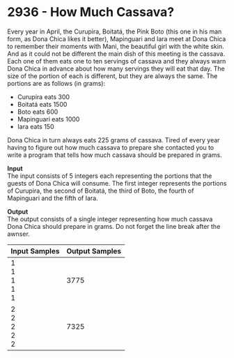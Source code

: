 # 2936 - How Much Cassava?

Every year in April, the Curupira, Boitatá, the Pink Boto (this one in his man form, as Dona Chica likes it better), Mapinguari and Iara meet at Dona Chica to remember their moments with Mani, the beautiful girl with the white skin. And as it could not be different the main dish of this meeting is the cassava. Each one of them eats one to ten servings of cassava and they always warn Dona Chica in advance about how many servings they will eat that day. The size of the portion of each is different, but they are always the same. The portions are as follows (in grams):

- Curupira eats 300
- Boitatá eats 1500
- Boto eats 600
- Mapinguari eats 1000
- Iara eats 150

Dona Chica in turn always eats 225 grams of cassava. Tired of every year having to figure out how much cassava to prepare she contacted you to write a program that tells how much cassava should be prepared in grams.

**Input**<br>
The input consists of 5 integers each representing the portions that the guests of Dona Chica will consume. The first integer represents the portions of Curupira, the second of Boitatá, the third of Boto, the fourth of Mapinguari and the fifth of Iara.

**Output**<br>
The output consists of a single integer representing how much cassava Dona Chica should prepare in grams. Do not forget the line break after the awnser.

| Input Samples                 | Output Samples |
|:------------------------------|:---------------|
| 1 <br> 1 <br> 1 <br> 1 <br> 1 | 3775           |
| 2 <br> 2 <br> 2 <br> 2 <br> 2 | 7325           |
